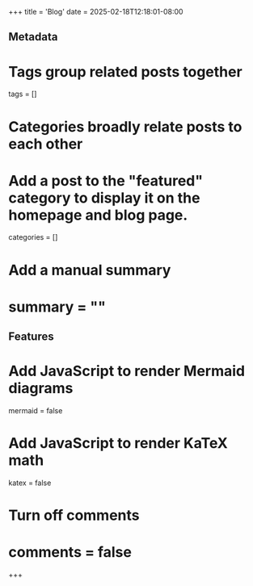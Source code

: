 +++
title = 'Blog'
date = 2025-02-18T12:18:01-08:00

## Metadata

# Tags group related posts together
tags = []

# Categories broadly relate posts to each other
# Add a post to the "featured" category to display it on the homepage and blog page.
categories = []

# Add a manual summary
# summary = ""

## Features

# Add JavaScript to render Mermaid diagrams
mermaid = false

# Add JavaScript to render KaTeX math
katex = false

# Turn off comments
# comments = false
+++
